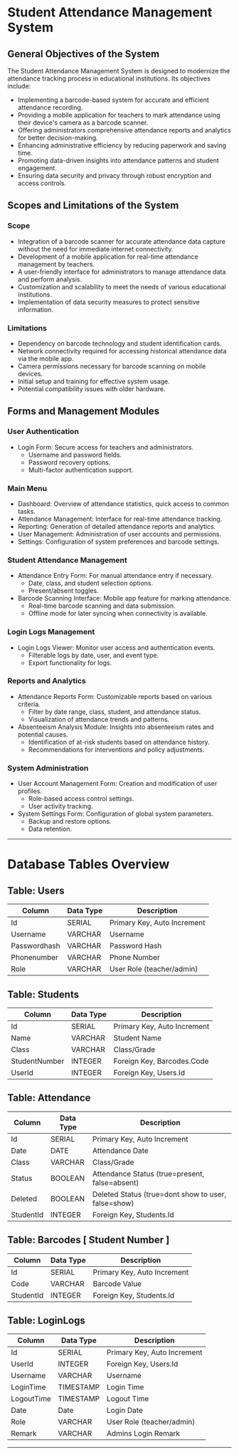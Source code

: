 # Student Attendance Management System

## General Objectives of the System
The Student Attendance Management System is designed to modernize the attendance tracking process in educational institutions. Its objectives include:
- Implementing a barcode-based system for accurate and efficient attendance recording.
- Providing a mobile application for teachers to mark attendance using their device's camera as a barcode scanner.
- Offering administrators comprehensive attendance reports and analytics for better decision-making.
- Enhancing administrative efficiency by reducing paperwork and saving time.
- Promoting data-driven insights into attendance patterns and student engagement.
- Ensuring data security and privacy through robust encryption and access controls.

## Scopes and Limitations of the System
### Scope
- Integration of a barcode scanner for accurate attendance data capture without the need for immediate internet connectivity.
- Development of a mobile application for real-time attendance management by teachers.
- A user-friendly interface for administrators to manage attendance data and perform analysis.
- Customization and scalability to meet the needs of various educational institutions.
- Implementation of data security measures to protect sensitive information.

### Limitations
- Dependency on barcode technology and student identification cards.
- Network connectivity required for accessing historical attendance data via the mobile app.
- Camera permissions necessary for barcode scanning on mobile devices.
- Initial setup and training for effective system usage.
- Potential compatibility issues with older hardware.

## Forms and Management Modules
### User Authentication
- Login Form: Secure access for teachers and administrators.
  - Username and password fields.
  - Password recovery options.
  - Multi-factor authentication support.

### Main Menu
- Dashboard: Overview of attendance statistics, quick access to common tasks.
- Attendance Management: Interface for real-time attendance tracking.
- Reporting: Generation of detailed attendance reports and analytics.
- User Management: Administration of user accounts and permissions.
- Settings: Configuration of system preferences and barcode settings.

### Student Attendance Management
- Attendance Entry Form: For manual attendance entry if necessary.
  - Date, class, and student selection options.
  - Present/absent toggles.
- Barcode Scanning Interface: Mobile app feature for marking attendance.
  - Real-time barcode scanning and data submission.
  - Offline mode for later syncing when connectivity is available.

### Login Logs Management
- Login Logs Viewer: Monitor user access and authentication events.
  - Filterable logs by date, user, and event type.
  - Export functionality for logs.

### Reports and Analytics
- Attendance Reports Form: Customizable reports based on various criteria.
  - Filter by date range, class, student, and attendance status.
  - Visualization of attendance trends and patterns.
- Absenteeism Analysis Module: Insights into absenteeism rates and potential causes.
  - Identification of at-risk students based on attendance history.
  - Recommendations for interventions and policy adjustments.

### System Administration
- User Account Management Form: Creation and modification of user profiles.
  - Role-based access control settings.
  - User activity tracking.
- System Settings Form: Configuration of global system parameters.
  - Backup and restore options.
  - Data retention.

---
# Database Tables Overview

## Table: Users
| Column       | Data Type | Description                     |
|--------------|-----------|---------------------------------|
| Id           | SERIAL    | Primary Key, Auto Increment     |
| Username     | VARCHAR   | Username                        |
| Passwordhash | VARCHAR   | Password Hash                   |
| Phonenumber  | VARCHAR   | Phone Number                    |
| Role         | VARCHAR   | User Role (teacher/admin)       |

## Table: Students
| Column          | Data Type | Description                  |
|-----------------|-----------|------------------------------|
| Id              | SERIAL    | Primary Key, Auto Increment  |
| Name            | VARCHAR   | Student Name                 |
| Class           | VARCHAR   | Class/Grade                  |
| StudentNumber   | INTEGER   | Foreign Key, Barcodes.Code   |
| UserId          | INTEGER   | Foreign Key, Users.Id        |

## Table: Attendance
| Column    | Data Type | Description                                         |
|-----------|-----------|-----------------------------------------------------|
| Id        | SERIAL    | Primary Key, Auto Increment                         |
| Date      | DATE      | Attendance Date                                     |
| Class     | VARCHAR   | Class/Grade                                         |
| Status    | BOOLEAN   | Attendance Status (true=present, false=absent)      |
| Deleted   | BOOLEAN   | Deleted Status (true=dont show to user, false=show) |
| StudentId | INTEGER   | Foreign Key, Students.Id                            |

## Table: Barcodes [ Student Number ]
| Column    | Data Type | Description                        |
|-----------|-----------|------------------------------------|
| Id        | SERIAL    | Primary Key, Auto Increment        |
| Code      | VARCHAR   | Barcode Value                      |
| StudentId | INTEGER   | Foreign Key, Students.Id           |

## Table: LoginLogs
| Column     | Data Type | Description                       |
|------------|-----------|-----------------------------------|
| Id         | SERIAL    | Primary Key, Auto Increment       |
| UserId     | INTEGER   | Foreign Key, Users.Id             |
| Username   | VARCHAR   | Username                          |
| LoginTime  | TIMESTAMP | Login Time                        |
| LogoutTime | TIMESTAMP | Logout Time                       |
| Date       | Date      | Login Date                        |
| Role       | VARCHAR   | User Role (teacher/admin)         |
| Remark     | VARCHAR   | Admins Login Remark               |
---
